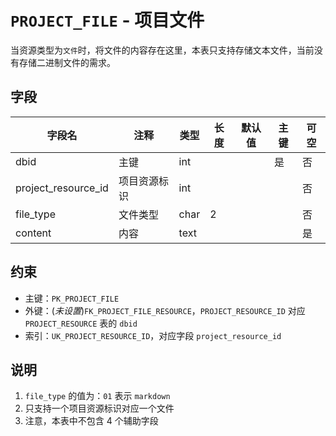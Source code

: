 # `PROJECT_FILE` - 项目文件

当资源类型为`文件`时，将文件的内容存在这里，本表只支持存储文本文件，当前没有存储二进制文件的需求。

## 字段

| 字段名              | 注释         | 类型 | 长度 | 默认值 | 主键 | 可空 |
| ------------------- | ------------ | ---- | ---- | ------ | ---- | ---- |
| dbid                | 主键         | int  |      |        | 是   | 否   |
| project_resource_id | 项目资源标识 | int  |      |        |      | 否   |
| file_type           | 文件类型     | char | 2    |        |      | 否   |
| content             | 内容         | text |      |        |      | 是   |

## 约束

* 主键：`PK_PROJECT_FILE`
* 外键：(*未设置*)`FK_PROJECT_FILE_RESOURCE`，`PROJECT_RESOURCE_ID` 对应 `PROJECT_RESOURCE` 表的 `dbid`
* 索引：`UK_PROJECT_RESOURCE_ID`，对应字段 `project_resource_id`

## 说明

1. `file_type` 的值为：`01` 表示 `markdown`
2. 只支持一个项目资源标识对应一个文件
3. 注意，本表中不包含 4 个辅助字段